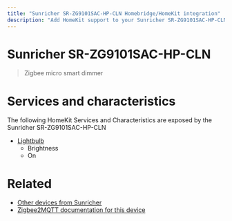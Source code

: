 ```yaml
---
title: "Sunricher SR-ZG9101SAC-HP-CLN Homebridge/HomeKit integration"
description: "Add HomeKit support to your Sunricher SR-ZG9101SAC-HP-CLN, using Homebridge, Zigbee2MQTT and homebridge-z2m."
---
```

<!---
This file has been GENERATED using src/docgen/docgen.ts
DO NOT EDIT THIS FILE MANUALLY!
-->
# Sunricher SR-ZG9101SAC-HP-CLN
> Zigbee micro smart dimmer


# Services and characteristics
The following HomeKit Services and Characteristics are exposed by
the Sunricher SR-ZG9101SAC-HP-CLN

* [Lightbulb](../../light.md)
  * Brightness
  * On


# Related
* [Other devices from Sunricher](../index.md#sunricher)
* [Zigbee2MQTT documentation for this device](https://www.zigbee2mqtt.io/devices/SR-ZG9101SAC-HP-CLN.html)
